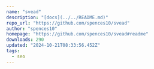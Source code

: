 ```yaml
---
name: "svead"
description: "[docs](../../README.md)"
repo_url: "https://github.com/spences10/svead"
author: "spences10"
homepage: "https://github.com/spences10/svead#readme"
downloads: 290
updated: "2024-10-21T08:33:56.452Z"
tags: 
  - seo
---
```

